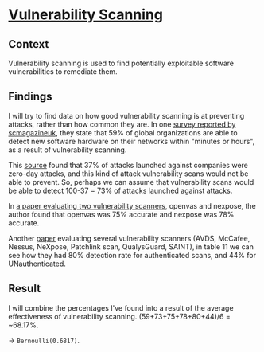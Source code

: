 # [Vulnerability Scanning](https://attack.mitre.org/mitigations/M1016/)

## Context
Vulnerability scanning is used to find potentially exploitable software vulnerabilities to remediate them.

## Findings
I will try to find data on how good vulnerability scanning is at preventing attacks, rather than how common they are. 
In one [survey reported by scmagazineuk](https://www.scmagazineuk.com/one-fourth-global-organisations-faced-breaches-unpatched-vulnerabilities/article/1586349#:~:text=Vulnerability%20management%20starts%20with%20visibility,networks%20within%20minutes%20or%20hours.), they state that 59% of global organizations are able to detect new software hardware on their networks within "minutes or hours", as a result of vulnerability scanning. 

This [source](https://www.zdnet.com/article/zero-days-fileless-attacks-are-now-the-most-dangerous-threats-to-the-enterprise/) found that 37% of attacks launched against companies were zero-day attacks, and this kind of attack vulnerability scans would not be able to prevent. So, perhaps we can assume that vulnerability scans would be able to detect 100-37 = 73% of attacks launched against attacks. 

In [a paper evaluating two vulnerability scanners](https://liu.diva-portal.org/smash/get/diva2:1348588/FULLTEXT01.pdf), openvas and nexpose, the author found that openvas was 75% accurate and nexpose was 78% accurate. 

Another [paper](https://pdfs.semanticscholar.org/775d/ed35d7940b94b5bc01d568d472e59fd24775.pdf) evaluating several vulnerability scanners (AVDS, McCafee, Nessus, NeXpose, Patchlink scan, QualysGuard, SAINT), in table 11 we can see how they had 80% detection rate for authenticated scans, and 44% for UNauthenticated. 

## Result
I will combine the percentages I've found into a result of the average effectiveness of vulnerability scanning. (59+73+75+78+80+44)/6 = ~68.17%. 

-> ```Bernoulli(0.6817)```. 